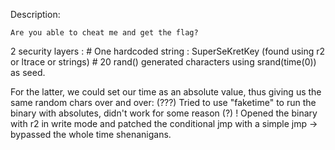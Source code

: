 
Description:
~~~
Are you able to cheat me and get the flag?
~~~


2 security layers : 
	# One hardcoded string : SuperSeKretKey (found using r2 or ltrace or strings)
	# 20 rand() generated characters using srand(time(0)) as seed.

For the latter, we could set our time as an absolute value, thus giving us the same random chars over and over: 
	(???) Tried to use "faketime" to run the binary with absolutes, didn't work for some reason (?)
	! Opened the binary with r2 in write mode and patched the conditional jmp with a simple jmp -> bypassed the whole time shenanigans. 
